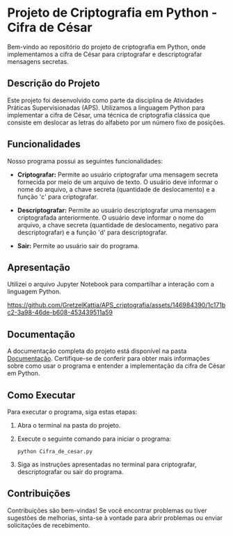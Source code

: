 

# Projeto de Criptografia em Python - Cifra de César

Bem-vindo ao repositório do projeto de criptografia em Python, onde implementamos a cifra de César para criptografar e descriptografar mensagens secretas.

## Descrição do Projeto

Este projeto foi desenvolvido como parte da disciplina de Atividades Práticas Supervisionadas (APS). 
Utilizamos a linguagem Python para implementar a cifra de César, uma técnica de criptografia clássica que consiste em deslocar as letras do alfabeto por um número fixo de posições.

## Funcionalidades

Nosso programa possui as seguintes funcionalidades:

- **Criptografar:** Permite ao usuário criptografar uma mensagem secreta fornecida por meio de um arquivo de texto.
  O usuário deve informar o nome do arquivo, a chave secreta (quantidade de deslocamento) e a função 'c' para criptografar.

- **Descriptografar:** Permite ao usuário descriptografar uma mensagem criptografada anteriormente.
  O usuário deve informar o nome do arquivo, a chave secreta (quantidade de deslocamento, negativo para descriptografar) e a função 'd' para descriptografar.

- **Sair:** Permite ao usuário sair do programa.

## Apresentação

Utilizei o arquivo Jupyter Notebook para compartilhar a interação com a linguagem Python.

https://github.com/GretzelKattia/APS_criptografia/assets/146984390/1c171bc2-3a98-46de-b608-453439511a59

## Documentação

A documentação completa do projeto está disponível na pasta [Documentação](https://github.com/GretzelKattia/APS_criptografia/blob/main/Documentacao_APS/Trabalho_academico-1sem.pdf). 
Certifique-se de conferir para obter mais informações sobre como usar o programa e entender a implementação da cifra de César em Python.

## Como Executar

Para executar o programa, siga estas etapas:

1. Abra o terminal na pasta do projeto.
2. Execute o seguinte comando para iniciar o programa:

   ```
   python Cifra_de_cesar.py
   ```

3. Siga as instruções apresentadas no terminal para criptografar, descriptografar ou sair do programa.

## Contribuições

Contribuições são bem-vindas! Se você encontrar problemas ou tiver sugestões de melhorias, sinta-se à vontade para abrir problemas ou enviar solicitações de recebimento.


